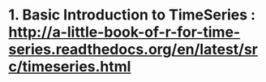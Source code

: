 # 1. Basic Introduction to TimeSeries : http://a-little-book-of-r-for-time-series.readthedocs.org/en/latest/src/timeseries.html
